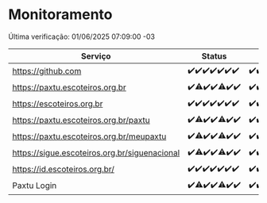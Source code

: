# Monitoramento

Última verificação: 01/06/2025 07:09:00 -03

|Serviço|Status|Últimas 24h|
|---|---|---|
|https://github.com|<span title="2025-05-25: OK=23">✔️</span><span title="2025-05-26: OK=22">✔️</span><span title="2025-05-27: OK=23">✔️</span><span title="2025-05-28: OK=23">✔️</span><span title="2025-05-29: OK=23">✔️</span><span title="2025-05-30: OK=23">✔️</span><span title="2025-05-31: OK=10">✔️</span>|<span title="31/05/2025 08:07:00 -03 : 200">✔️</span><span title="31/05/2025 09:15:00 -03 : 200">✔️</span><span title="31/05/2025 10:19:00 -03 : 200">✔️</span><span title="31/05/2025 11:08:00 -03 : 200">✔️</span><span title="31/05/2025 12:08:00 -03 : 200">✔️</span><span title="31/05/2025 13:09:00 -03 : 200">✔️</span><span title="31/05/2025 14:07:00 -03 : 200">✔️</span><span title="31/05/2025 15:11:00 -03 : 200">✔️</span><span title="31/05/2025 16:06:00 -03 : 200">✔️</span><span title="31/05/2025 17:09:00 -03 : 200">✔️</span><span title="31/05/2025 18:08:00 -03 : 200">✔️</span><span title="31/05/2025 19:08:00 -03 : 200">✔️</span><span title="31/05/2025 20:09:00 -03 : 200">✔️</span><span title="31/05/2025 21:59:00 -03 : 200">✔️</span><span title="01/06/2025 00:01:00 -03 : 200">✔️</span><span title="01/06/2025 01:26:00 -03 : 200">✔️</span><span title="01/06/2025 02:10:00 -03 : 200">✔️</span><span title="01/06/2025 03:13:00 -03 : 200">✔️</span><span title="01/06/2025 04:08:00 -03 : 200">✔️</span><span title="01/06/2025 05:11:00 -03 : 200">✔️</span><span title="01/06/2025 06:09:00 -03 : 200">✔️</span><span title="01/06/2025 07:09:00 -03 : 200">✔️</span>|
|https://paxtu.escoteiros.org.br|<span title="2025-05-25: OK=23">✔️</span><span title="2025-05-26: OK=20, Falhas=2">⚠️</span><span title="2025-05-27: OK=23">✔️</span><span title="2025-05-28: OK=23">✔️</span><span title="2025-05-29: OK=22, Falhas=1">⚠️</span><span title="2025-05-30: OK=23">✔️</span><span title="2025-05-31: OK=10">✔️</span>|<span title="31/05/2025 08:07:00 -03 : 200">✔️</span><span title="31/05/2025 09:15:00 -03 : 200">✔️</span><span title="31/05/2025 10:19:00 -03 : 200">✔️</span><span title="31/05/2025 11:08:00 -03 : 200">✔️</span><span title="31/05/2025 12:08:00 -03 : 200">✔️</span><span title="31/05/2025 13:09:00 -03 : 200">✔️</span><span title="31/05/2025 14:07:00 -03 : 200">✔️</span><span title="31/05/2025 15:11:00 -03 : 200">✔️</span><span title="31/05/2025 16:06:00 -03 : 200">✔️</span><span title="31/05/2025 17:09:00 -03 : 200">✔️</span><span title="31/05/2025 18:08:00 -03 : 200">✔️</span><span title="31/05/2025 19:08:00 -03 : 200">✔️</span><span title="31/05/2025 20:09:00 -03 : 200">✔️</span><span title="31/05/2025 21:59:00 -03 : 200">✔️</span><span title="01/06/2025 00:01:00 -03 : 200">✔️</span><span title="01/06/2025 01:26:00 -03 : 200">✔️</span><span title="01/06/2025 02:10:00 -03 : 200">✔️</span><span title="01/06/2025 03:13:00 -03 : 200">✔️</span><span title="01/06/2025 04:08:00 -03 : 200">✔️</span><span title="01/06/2025 05:11:00 -03 : 200">✔️</span><span title="01/06/2025 06:09:00 -03 : 200">✔️</span><span title="01/06/2025 07:09:00 -03 : 200">✔️</span>|
|https://escoteiros.org.br|<span title="2025-05-25: OK=23">✔️</span><span title="2025-05-26: OK=22">✔️</span><span title="2025-05-27: OK=23">✔️</span><span title="2025-05-28: OK=23">✔️</span><span title="2025-05-29: OK=23">✔️</span><span title="2025-05-30: OK=23">✔️</span><span title="2025-05-31: OK=10">✔️</span>|<span title="31/05/2025 08:07:00 -03 : 200">✔️</span><span title="31/05/2025 09:15:00 -03 : 200">✔️</span><span title="31/05/2025 10:19:00 -03 : 200">✔️</span><span title="31/05/2025 11:08:00 -03 : 200">✔️</span><span title="31/05/2025 12:08:00 -03 : 200">✔️</span><span title="31/05/2025 13:09:00 -03 : 200">✔️</span><span title="31/05/2025 14:07:00 -03 : 200">✔️</span><span title="31/05/2025 15:11:00 -03 : 200">✔️</span><span title="31/05/2025 16:06:00 -03 : 200">✔️</span><span title="31/05/2025 17:09:00 -03 : 200">✔️</span><span title="31/05/2025 18:08:00 -03 : 200">✔️</span><span title="31/05/2025 19:08:00 -03 : 200">✔️</span><span title="31/05/2025 20:09:00 -03 : 200">✔️</span><span title="31/05/2025 21:59:00 -03 : 200">✔️</span><span title="01/06/2025 00:01:00 -03 : 200">✔️</span><span title="01/06/2025 01:26:00 -03 : 200">✔️</span><span title="01/06/2025 02:10:00 -03 : 200">✔️</span><span title="01/06/2025 03:13:00 -03 : 200">✔️</span><span title="01/06/2025 04:09:00 -03 : 200">✔️</span><span title="01/06/2025 05:11:00 -03 : 200">✔️</span><span title="01/06/2025 06:09:00 -03 : 200">✔️</span><span title="01/06/2025 07:09:00 -03 : 200">✔️</span>|
|https://paxtu.escoteiros.org.br/paxtu|<span title="2025-05-25: OK=23">✔️</span><span title="2025-05-26: OK=21, Falhas=1">⚠️</span><span title="2025-05-27: OK=23">✔️</span><span title="2025-05-28: OK=23">✔️</span><span title="2025-05-29: OK=22, Falhas=1">⚠️</span><span title="2025-05-30: OK=23">✔️</span><span title="2025-05-31: OK=10">✔️</span>|<span title="31/05/2025 08:07:00 -03 : 200">✔️</span><span title="31/05/2025 09:15:00 -03 : 200">✔️</span><span title="31/05/2025 10:19:00 -03 : 200">✔️</span><span title="31/05/2025 11:08:00 -03 : 200">✔️</span><span title="31/05/2025 12:08:00 -03 : 200">✔️</span><span title="31/05/2025 13:10:00 -03 : 200">✔️</span><span title="31/05/2025 14:07:00 -03 : 200">✔️</span><span title="31/05/2025 15:11:00 -03 : 200">✔️</span><span title="31/05/2025 16:06:00 -03 : 200">✔️</span><span title="31/05/2025 17:09:00 -03 : 200">✔️</span><span title="31/05/2025 18:08:00 -03 : 200">✔️</span><span title="31/05/2025 19:08:00 -03 : 200">✔️</span><span title="31/05/2025 20:09:00 -03 : 200">✔️</span><span title="31/05/2025 21:59:00 -03 : 200">✔️</span><span title="01/06/2025 00:01:00 -03 : 200">✔️</span><span title="01/06/2025 01:26:00 -03 : 200">✔️</span><span title="01/06/2025 02:10:00 -03 : 200">✔️</span><span title="01/06/2025 03:13:00 -03 : 200">✔️</span><span title="01/06/2025 04:09:00 -03 : 200">✔️</span><span title="01/06/2025 05:11:00 -03 : 200">✔️</span><span title="01/06/2025 06:09:00 -03 : 200">✔️</span><span title="01/06/2025 07:09:00 -03 : 200">✔️</span>|
|https://paxtu.escoteiros.org.br/meupaxtu|<span title="2025-05-25: OK=23">✔️</span><span title="2025-05-26: OK=21, Falhas=1">⚠️</span><span title="2025-05-27: OK=23">✔️</span><span title="2025-05-28: OK=23">✔️</span><span title="2025-05-29: OK=22, Falhas=1">⚠️</span><span title="2025-05-30: OK=23">✔️</span><span title="2025-05-31: OK=10">✔️</span>|<span title="31/05/2025 08:07:00 -03 : 200">✔️</span><span title="31/05/2025 09:15:00 -03 : 200">✔️</span><span title="31/05/2025 10:19:00 -03 : 200">✔️</span><span title="31/05/2025 11:08:00 -03 : 200">✔️</span><span title="31/05/2025 12:08:00 -03 : 200">✔️</span><span title="31/05/2025 13:10:00 -03 : 200">✔️</span><span title="31/05/2025 14:07:00 -03 : 200">✔️</span><span title="31/05/2025 15:11:00 -03 : 200">✔️</span><span title="31/05/2025 16:06:00 -03 : 200">✔️</span><span title="31/05/2025 17:09:00 -03 : 200">✔️</span><span title="31/05/2025 18:08:00 -03 : 200">✔️</span><span title="31/05/2025 19:08:00 -03 : 200">✔️</span><span title="31/05/2025 20:09:00 -03 : 200">✔️</span><span title="31/05/2025 21:59:00 -03 : 200">✔️</span><span title="01/06/2025 00:01:00 -03 : 200">✔️</span><span title="01/06/2025 01:26:00 -03 : 200">✔️</span><span title="01/06/2025 02:10:00 -03 : 200">✔️</span><span title="01/06/2025 03:13:00 -03 : 200">✔️</span><span title="01/06/2025 04:09:00 -03 : 200">✔️</span><span title="01/06/2025 05:11:00 -03 : 200">✔️</span><span title="01/06/2025 06:09:00 -03 : 200">✔️</span><span title="01/06/2025 07:09:00 -03 : 200">✔️</span>|
|https://sigue.escoteiros.org.br/siguenacional|<span title="2025-05-25: OK=23">✔️</span><span title="2025-05-26: OK=21, Falhas=1">⚠️</span><span title="2025-05-27: OK=23">✔️</span><span title="2025-05-28: OK=23">✔️</span><span title="2025-05-29: OK=22, Falhas=1">⚠️</span><span title="2025-05-30: OK=23">✔️</span><span title="2025-05-31: OK=9">✔️</span>|<span title="31/05/2025 07:09:00 -03 : 200">✔️</span><span title="31/05/2025 08:07:00 -03 : 200">✔️</span><span title="31/05/2025 09:15:00 -03 : 200">✔️</span><span title="31/05/2025 10:19:00 -03 : 200">✔️</span><span title="31/05/2025 11:08:00 -03 : 200">✔️</span><span title="31/05/2025 12:08:00 -03 : 200">✔️</span><span title="31/05/2025 13:10:00 -03 : 200">✔️</span><span title="31/05/2025 14:07:00 -03 : 200">✔️</span><span title="31/05/2025 15:11:00 -03 : 200">✔️</span><span title="31/05/2025 16:06:00 -03 : 200">✔️</span><span title="31/05/2025 17:09:00 -03 : 200">✔️</span><span title="31/05/2025 18:08:00 -03 : 200">✔️</span><span title="31/05/2025 19:08:00 -03 : 200">✔️</span><span title="31/05/2025 20:09:00 -03 : 200">✔️</span><span title="31/05/2025 21:59:00 -03 : 200">✔️</span><span title="01/06/2025 00:01:00 -03 : 200">✔️</span><span title="01/06/2025 01:26:00 -03 : 200">✔️</span><span title="01/06/2025 02:10:00 -03 : 200">✔️</span><span title="01/06/2025 03:13:00 -03 : 200">✔️</span><span title="01/06/2025 04:09:00 -03 : 200">✔️</span><span title="01/06/2025 05:11:00 -03 : 200">✔️</span><span title="01/06/2025 06:09:00 -03 : 200">✔️</span><span title="01/06/2025 07:09:00 -03 : 200">✔️</span>|
|https://id.escoteiros.org.br/|<span title="2025-05-25: OK=23">✔️</span><span title="2025-05-26: OK=22">✔️</span><span title="2025-05-27: OK=23">✔️</span><span title="2025-05-28: OK=23">✔️</span><span title="2025-05-29: OK=23">✔️</span><span title="2025-05-30: OK=23">✔️</span><span title="2025-05-31: OK=9">✔️</span>|<span title="31/05/2025 07:09:00 -03 : 200">✔️</span><span title="31/05/2025 08:07:00 -03 : 200">✔️</span><span title="31/05/2025 09:15:00 -03 : 200">✔️</span><span title="31/05/2025 10:19:00 -03 : 200">✔️</span><span title="31/05/2025 11:08:00 -03 : 200">✔️</span><span title="31/05/2025 12:08:00 -03 : 200">✔️</span><span title="31/05/2025 13:10:00 -03 : 200">✔️</span><span title="31/05/2025 14:07:00 -03 : 200">✔️</span><span title="31/05/2025 15:11:00 -03 : 200">✔️</span><span title="31/05/2025 16:06:00 -03 : 200">✔️</span><span title="31/05/2025 17:09:00 -03 : 200">✔️</span><span title="31/05/2025 18:08:00 -03 : 200">✔️</span><span title="31/05/2025 19:08:00 -03 : 200">✔️</span><span title="31/05/2025 20:09:00 -03 : 200">✔️</span><span title="31/05/2025 21:59:00 -03 : 200">✔️</span><span title="01/06/2025 00:01:00 -03 : 200">✔️</span><span title="01/06/2025 01:26:00 -03 : 200">✔️</span><span title="01/06/2025 02:10:00 -03 : 200">✔️</span><span title="01/06/2025 03:13:00 -03 : 200">✔️</span><span title="01/06/2025 04:09:00 -03 : 200">✔️</span><span title="01/06/2025 05:11:00 -03 : 200">✔️</span><span title="01/06/2025 06:09:00 -03 : 200">✔️</span><span title="01/06/2025 07:09:00 -03 : 200">✔️</span>|
|Paxtu Login|<span title="2025-05-25: OK=23">✔️</span><span title="2025-05-26: OK=21, Falhas=1">⚠️</span><span title="2025-05-27: OK=23">✔️</span><span title="2025-05-28: OK=23">✔️</span><span title="2025-05-29: OK=22, Falhas=1">⚠️</span><span title="2025-05-30: OK=23">✔️</span><span title="2025-05-31: OK=9">✔️</span>|<span title="31/05/2025 07:09:00 -03 : 200">✔️</span><span title="31/05/2025 08:07:00 -03 : 200">✔️</span><span title="31/05/2025 09:15:00 -03 : 200">✔️</span><span title="31/05/2025 10:19:00 -03 : 200">✔️</span><span title="31/05/2025 11:08:00 -03 : 200">✔️</span><span title="31/05/2025 12:08:00 -03 : 200">✔️</span><span title="31/05/2025 13:10:00 -03 : 200">✔️</span><span title="31/05/2025 14:07:00 -03 : 200">✔️</span><span title="31/05/2025 15:11:00 -03 : 200">✔️</span><span title="31/05/2025 16:06:00 -03 : 200">✔️</span><span title="31/05/2025 17:09:00 -03 : 200">✔️</span><span title="31/05/2025 18:08:00 -03 : 200">✔️</span><span title="31/05/2025 19:08:00 -03 : 200">✔️</span><span title="31/05/2025 20:09:00 -03 : 200">✔️</span><span title="31/05/2025 21:59:00 -03 : 200">✔️</span><span title="01/06/2025 00:01:00 -03 : 200">✔️</span><span title="01/06/2025 01:26:00 -03 : 200">✔️</span><span title="01/06/2025 02:10:00 -03 : 200">✔️</span><span title="01/06/2025 03:13:00 -03 : 200">✔️</span><span title="01/06/2025 04:09:00 -03 : 200">✔️</span><span title="01/06/2025 05:11:00 -03 : 200">✔️</span><span title="01/06/2025 06:09:00 -03 : 200">✔️</span><span title="01/06/2025 07:09:00 -03 : 200">✔️</span>|
